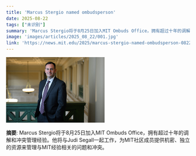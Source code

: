 ```yaml
---
title: 'Marcus Stergio named ombudsperson'
date: 2025-08-22
tags: ["未识别"]
summary: 'Marcus Stergio将于8月25日加入MIT Ombuds Office，拥有超过十年的调解和冲突管理经验。他将与Judi Segall一起工作，为MIT社区成员提供机密、独立的资源来管理与MIT经验相关的问题和冲突。'
image: 'images/articles/2025_08_22/001.jpg'
link: 'https://news.mit.edu/2025/marcus-stergio-named-ombudsperson-0822'
---
```

![Marcus Stergio named ombudsperson](images/articles/2025_08_22/001.jpg)

**摘要**: Marcus Stergio将于8月25日加入MIT Ombuds Office，拥有超过十年的调解和冲突管理经验。他将与Judi Segall一起工作，为MIT社区成员提供机密、独立的资源来管理与MIT经验相关的问题和冲突。
